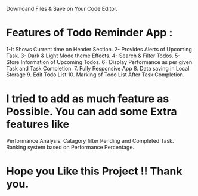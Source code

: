 Downloand Files & Save on Your Code Editor. 

# Features of Todo Reminder App :

1-It Shows Current time on Header Section. 
2- Provides Alerts of Upcoming Task.
3- Dark & Light Mode theme Effects.
4- Search & Filter Todos.
5- Store Information of Upcoming Todos.
6- Display Performance as per given Task and Task Completion. 
7. Fully Responsive App
8. Data saving in Local Storage 
9. Edit Todo List 
10. Marking of Todo List After Task Completion. 



# I tried to add as much feature as Possible.  You can add some Extra features like 
Performance Analysis.
Catagory filter Pending and Completed Task.
Ranking system based on Performance Percentage.

# Hope you Like this Project !! Thank you. 
